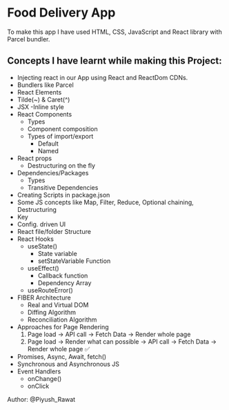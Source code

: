 # Food Delivery App

To make this app I have used HTML, CSS, JavaScript and React library with Parcel bundler.

## Concepts I have learnt while making this Project:
- Injecting react in our App using React and ReactDom CDNs.
- Bundlers like Parcel
- React Elements
- Tilde(~) & Caret(^)
- JSX
    -Inline style
- React Components 
    - Types
    - Component composition
    - Types of import/export
        - Default
        - Named
- React props
    - Destructuring on the fly
- Dependencies/Packages  
    - Types
    - Transitive Dependencies
- Creating Scripts in package.json
- Some JS concepts like Map, Filter, Reduce, Optional chaining, Destructuring
- Key
- Config. driven UI
- React file/folder Structure
- React Hooks
    - useState()
        - State variable
        - setStateVariable Function
    - useEffect()
        - Callback function
        - Dependency Array
    - useRouteError()
- FIBER Architecture
    - Real and Virtual DOM
    - Diffing Algorithm
    - Reconciliation Algorithm
- Approaches for Page Rendering 
    1. Page load -> API call -> Fetch Data -> Render whole page
    2. Page load -> Render what can possible -> API call -> Fetch Data -> Render whole page ✅
- Promises, Async, Await, fetch()
- Synchronous and Asynchronous JS
- Event Handlers
    - onChange()
    - onClick



Author: @Piyush_Rawat

